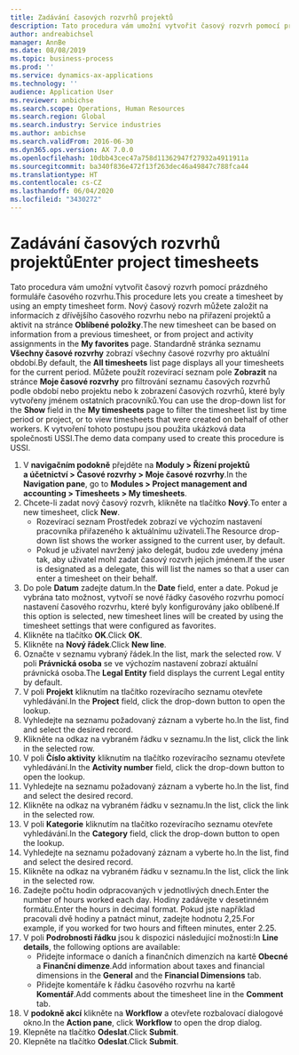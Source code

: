 ```yaml
---
title: Zadávání časových rozvrhů projektů
description: Tato procedura vám umožní vytvořit časový rozvrh pomocí prázdného formuláře časového rozvrhu.
author: andreabichsel
manager: AnnBe
ms.date: 08/08/2019
ms.topic: business-process
ms.prod: ''
ms.service: dynamics-ax-applications
ms.technology: ''
audience: Application User
ms.reviewer: anbichse
ms.search.scope: Operations, Human Resources
ms.search.region: Global
ms.search.industry: Service industries
ms.author: anbichse
ms.search.validFrom: 2016-06-30
ms.dyn365.ops.version: AX 7.0.0
ms.openlocfilehash: 10dbb43cec47a758d11362947f27932a4911911a
ms.sourcegitcommit: ba340f836e472f13f263dec46a49847c788fca44
ms.translationtype: HT
ms.contentlocale: cs-CZ
ms.lasthandoff: 06/04/2020
ms.locfileid: "3430272"
---
```

# <a name="enter-project-timesheets"></a><span data-ttu-id="6cb8d-103">Zadávání časových rozvrhů projektů</span><span class="sxs-lookup"><span data-stu-id="6cb8d-103">Enter project timesheets</span></span>



<span data-ttu-id="6cb8d-104">Tato procedura vám umožní vytvořit časový rozvrh pomocí prázdného formuláře časového rozvrhu.</span><span class="sxs-lookup"><span data-stu-id="6cb8d-104">This procedure lets you create a timesheet by using an empty timesheet form.</span></span> <span data-ttu-id="6cb8d-105">Nový časový rozvrh můžete založit na informacích z dřívějšího časového rozvrhu nebo na přiřazení projektů a aktivit na stránce **Oblíbené položky**.</span><span class="sxs-lookup"><span data-stu-id="6cb8d-105">The new timesheet can be based on information from a previous timesheet, or from project and activity assignments in the **My favorites** page.</span></span> <span data-ttu-id="6cb8d-106">Standardně stránka seznamu **Všechny časové rozvrhy** zobrazí všechny časové rozvrhy pro aktuální období.</span><span class="sxs-lookup"><span data-stu-id="6cb8d-106">By default, the **All timesheets** list page displays all your timesheets for the current period.</span></span> <span data-ttu-id="6cb8d-107">Můžete použít rozevírací seznam pole **Zobrazit** na stránce **Moje časové rozvrhy** pro filtrování seznamu časových rozvrhů podle období nebo projektu nebo k zobrazení časových rozvrhů, které byly vytvořeny jménem ostatních pracovníků.</span><span class="sxs-lookup"><span data-stu-id="6cb8d-107">You can use the drop-down list for the **Show** field in the **My timesheets** page to filter the timesheet list by time period or project, or to view timesheets that were created on behalf of other workers.</span></span> <span data-ttu-id="6cb8d-108">K vytvoření tohoto postupu jsou použita ukázková data společnosti USSI.</span><span class="sxs-lookup"><span data-stu-id="6cb8d-108">The demo data company used to create this procedure is USSI.</span></span> 

1. <span data-ttu-id="6cb8d-109">V **navigačním podokně** přejděte na **Moduly > Řízení projektů a účetnictví > Časové rozvrhy > Moje časové rozvrhy**.</span><span class="sxs-lookup"><span data-stu-id="6cb8d-109">In the **Navigation pane**, go to **Modules > Project management and accounting > Timesheets > My timesheets**.</span></span>
2. <span data-ttu-id="6cb8d-110">Chcete-li zadat nový časový rozvrh, klikněte na tlačítko **Nový**.</span><span class="sxs-lookup"><span data-stu-id="6cb8d-110">To enter a new timesheet, click **New**.</span></span>
    - <span data-ttu-id="6cb8d-111">Rozevírací seznam Prostředek zobrazí ve výchozím nastavení pracovníka přiřazeného k aktuálnímu uživateli.</span><span class="sxs-lookup"><span data-stu-id="6cb8d-111">The Resource drop-down list shows the worker assigned to the current user, by default.</span></span>  
    - <span data-ttu-id="6cb8d-112">Pokud je uživatel navržený jako delegát, budou zde uvedeny jména tak, aby uživatel mohl zadat časový rozvrh jejich jménem.</span><span class="sxs-lookup"><span data-stu-id="6cb8d-112">If the user is designated as a delegate, this will list the names so that a user can enter a timesheet on their behalf.</span></span>  
3. <span data-ttu-id="6cb8d-113">Do pole **Datum** zadejte datum.</span><span class="sxs-lookup"><span data-stu-id="6cb8d-113">In the **Date** field, enter a date.</span></span> <span data-ttu-id="6cb8d-114">Pokud je vybrána tato možnost, vytvoří se nové řádky časového rozvrhu pomocí nastavení časového rozvrhu, které byly konfigurovány jako oblíbené.</span><span class="sxs-lookup"><span data-stu-id="6cb8d-114">If this option is selected, new timesheet lines will be created by using the timesheet settings that were configured as favorites.</span></span>  
4. <span data-ttu-id="6cb8d-115">Klikněte na tlačítko **OK**.</span><span class="sxs-lookup"><span data-stu-id="6cb8d-115">Click **OK**.</span></span>
5. <span data-ttu-id="6cb8d-116">Klikněte na **Nový řádek**.</span><span class="sxs-lookup"><span data-stu-id="6cb8d-116">Click **New line**.</span></span>
6. <span data-ttu-id="6cb8d-117">Označte v seznamu vybraný řádek.</span><span class="sxs-lookup"><span data-stu-id="6cb8d-117">In the list, mark the selected row.</span></span> <span data-ttu-id="6cb8d-118">V poli **Právnická osoba** se ve výchozím nastavení zobrazí aktuální právnická osoba.</span><span class="sxs-lookup"><span data-stu-id="6cb8d-118">The **Legal Entity** field displays the current Legal entity by default.</span></span>   
7. <span data-ttu-id="6cb8d-119">V poli **Projekt** kliknutím na tlačítko rozevíracího seznamu otevřete vyhledávání.</span><span class="sxs-lookup"><span data-stu-id="6cb8d-119">In the **Project** field, click the drop-down button to open the lookup.</span></span>
8. <span data-ttu-id="6cb8d-120">Vyhledejte na seznamu požadovaný záznam a vyberte ho.</span><span class="sxs-lookup"><span data-stu-id="6cb8d-120">In the list, find and select the desired record.</span></span>
9. <span data-ttu-id="6cb8d-121">Klikněte na odkaz na vybraném řádku v seznamu.</span><span class="sxs-lookup"><span data-stu-id="6cb8d-121">In the list, click the link in the selected row.</span></span>
10. <span data-ttu-id="6cb8d-122">V poli **Číslo aktivity** kliknutím na tlačítko rozevíracího seznamu otevřete vyhledávání.</span><span class="sxs-lookup"><span data-stu-id="6cb8d-122">In the **Activity number** field, click the drop-down button to open the lookup.</span></span>
11. <span data-ttu-id="6cb8d-123">Vyhledejte na seznamu požadovaný záznam a vyberte ho.</span><span class="sxs-lookup"><span data-stu-id="6cb8d-123">In the list, find and select the desired record.</span></span>
12. <span data-ttu-id="6cb8d-124">Klikněte na odkaz na vybraném řádku v seznamu.</span><span class="sxs-lookup"><span data-stu-id="6cb8d-124">In the list, click the link in the selected row.</span></span>
13. <span data-ttu-id="6cb8d-125">V poli **Kategorie** kliknutím na tlačítko rozevíracího seznamu otevřete vyhledávání.</span><span class="sxs-lookup"><span data-stu-id="6cb8d-125">In the **Category** field, click the drop-down button to open the lookup.</span></span>
14. <span data-ttu-id="6cb8d-126">Vyhledejte na seznamu požadovaný záznam a vyberte ho.</span><span class="sxs-lookup"><span data-stu-id="6cb8d-126">In the list, find and select the desired record.</span></span>
15. <span data-ttu-id="6cb8d-127">Klikněte na odkaz na vybraném řádku v seznamu.</span><span class="sxs-lookup"><span data-stu-id="6cb8d-127">In the list, click the link in the selected row.</span></span>
16. <span data-ttu-id="6cb8d-128">Zadejte počtu hodin odpracovaných v jednotlivých dnech.</span><span class="sxs-lookup"><span data-stu-id="6cb8d-128">Enter the number of hours worked each day.</span></span> <span data-ttu-id="6cb8d-129">Hodiny zadávejte v desetinném formátu.</span><span class="sxs-lookup"><span data-stu-id="6cb8d-129">Enter the hours in decimal format.</span></span> <span data-ttu-id="6cb8d-130">Pokud jste například pracovali dvě hodiny a patnáct minut, zadejte hodnotu 2,25.</span><span class="sxs-lookup"><span data-stu-id="6cb8d-130">For example, if you worked for two hours and fifteen minutes, enter 2.25.</span></span>   
17. <span data-ttu-id="6cb8d-131">V poli **Podrobnosti řádku** jsou k dispozici následující možnosti:</span><span class="sxs-lookup"><span data-stu-id="6cb8d-131">In **Line details**, the following options are available:</span></span>
    - <span data-ttu-id="6cb8d-132">Přidejte informace o daních a finančních dimenzích na kartě **Obecné** a **Finanční dimenze**.</span><span class="sxs-lookup"><span data-stu-id="6cb8d-132">Add information about taxes and financial dimensions in the **General** and the **Financial Dimensions** tab.</span></span>
    - <span data-ttu-id="6cb8d-133">Přidejte komentáře k řádku časového rozvrhu na kartě **Komentář**.</span><span class="sxs-lookup"><span data-stu-id="6cb8d-133">Add comments about the timesheet line in the **Comment** tab.</span></span>
20. <span data-ttu-id="6cb8d-134">V **podokně akcí** klikněte na **Workflow** a otevřete rozbalovací dialogové okno.</span><span class="sxs-lookup"><span data-stu-id="6cb8d-134">In the **Action pane**, click **Workflow** to open the drop dialog.</span></span>
21. <span data-ttu-id="6cb8d-135">Klepněte na tlačítko **Odeslat**.</span><span class="sxs-lookup"><span data-stu-id="6cb8d-135">Click **Submit**.</span></span>
22. <span data-ttu-id="6cb8d-136">Klepněte na tlačítko **Odeslat**.</span><span class="sxs-lookup"><span data-stu-id="6cb8d-136">Click **Submit**.</span></span>

